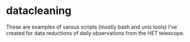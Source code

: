 # datacleaning
These are examples of varous scripts (mostly bash and unix tools) I've created for data reductions of daily observations from the HET telescope.
